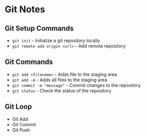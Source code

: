 # Git Notes

## Git Setup Commands
- `git init` - Initialize a git repository locally
- `git remote add origin <url>` - Add  remote repository

## Git Commands
- `git add <filename>` - Adds file to the staging area
- `git add -A` - Adds all files to the staging area
- `git commit -m "message"` - Commit changes to the repository
- `git status` - Check the status of the repository

## Git Loop
* Git Add
* Git Commit
* Git Push